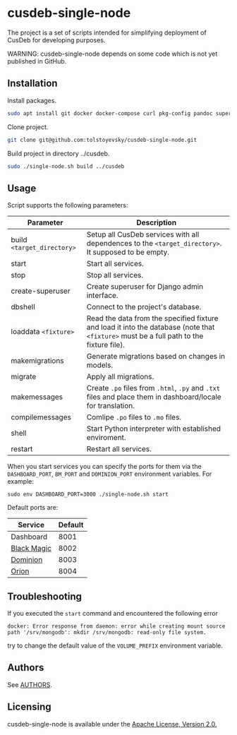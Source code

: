 # cusdeb-single-node 

The project is a set of scripts intended for simplifying deployment of CusDeb for developing purposes.

WARNING: cusdeb-single-node depends on some code which is not yet published in GitHub.

## Installation

Install packages.
```bash
sudo apt install git docker docker-compose curl pkg-config pandoc supervisor python3-pip postgresql postgresql-server-dev-all qemu-user-static whois -y
 ```

Clone project.
```bash
git clone git@github.com:tolstoyevsky/cusdeb-single-node.git
```

Build project in directory ../cusdeb.
 ```bash
sudo ./single-node.sh build ../cusdeb
```

## Usage

Script supports the following parameters:

| Parameter    | Description |
|------------|---------|
| build `<target_directory>` | Setup all CusDeb services with all dependences to the `<target_directory>`. It supposed to be empty.
| start                  | Start all services.
| stop                   | Stop all services.
| create-superuser       | Create superuser for Django admin interface.
| dbshell                | Connect to the project's database.
| loaddata `<fixture>`   | Read the data from the specified fixture and load it into the database (note that `<fixture>` must be a full path to the fixture file).
| makemigrations         | Generate migrations based on changes in models.
| migrate                | Apply all migrations.
| makemessages           | Create `.po` files from `.html`, `.py` and `.txt` files and place them in dashboard/locale for translation.
| compilemessages        | Comlipe `.po` files to `.mo` files.
| shell                  | Start Python interpreter with established enviroment.
| restart                | Restart all services.


When you start services you can specify the ports for them via the `DASHBOARD_PORT`, `BM_PORT` and `DOMINION_PORT` environment variables. For example: 
```
sudo env DASHBOARD_PORT=3000 ./single-node.sh start
``` 
Default ports are:

| Service                                                   | Default |
|-----------------------------------------------------------|---------|
| Dashboard                                                 | 8001    |
| [Black Magic](https://github.com/tolstoyevsky/blackmagic) | 8002    |
| [Dominion](https://github.com/tolstoyevsky/dominion)      | 8003    |
| [Orion](https://github.com/tolstoyevsky/orion)            | 8004    |

## Troubleshooting

If you executed the `start` command and encountered the following error

```
docker: Error response from daemon: error while creating mount source path '/srv/mongodb': mkdir /srv/mongodb: read-only file system.
```

try to change the default value of the `VOLUME_PREFIX` environment variable.

## Authors

See [AUTHORS](https://github.com/tolstoyevsky/cusdeb-single-node/blob/master/AUTHORS.md).
    
## Licensing

cusdeb-single-node is available under the [Apache License, Version 2.0.](https://github.com/tolstoyevsky/cusdeb-single-node/blob/master/LICENSE)

